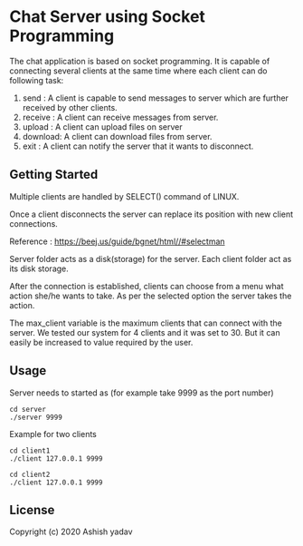 # Chat Server using Socket Programming

The chat application is based on socket programming. It is capable of connecting several clients at the same time where each client can do following task:
1. send : A client is capable to send messages to server which are further received by other clients.
2. receive : A client can receive messages from server.
3. upload : A client can upload files on server
4. download: A client can download files from server.
5. exit : A client can notify the server that it wants to disconnect.


## Getting Started

Multiple clients are handled by SELECT() command of LINUX.

Once a client disconnects the server can replace its position with new client connections.

Reference : https://beej.us/guide/bgnet/html//#selectman

Server folder acts as a disk(storage)  for the server.
Each client folder act as its disk storage.

After the connection is established, clients can choose from a menu what action she/he wants to take.
As per the selected option the server takes the action.

The max_client variable is the maximum clients that can connect with the server.
We tested our system for 4 clients and it was set to 30. But it can easily be increased to
value required by the user.

## Usage

Server needs to started as (for example take 9999 as the port number)

```
cd server
./server 9999
```

Example for two clients
```
cd client1
./client 127.0.0.1 9999
```

```
cd client2
./client 127.0.0.1 9999
```
## License
Copyright (c) 2020 Ashish yadav
